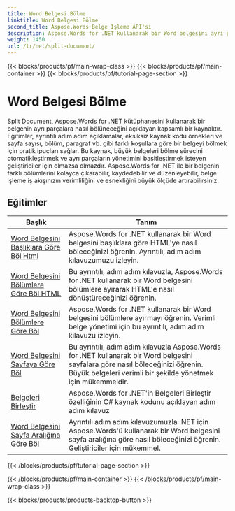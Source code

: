 ```yaml
---
title: Word Belgesi Bölme
linktitle: Word Belgesi Bölme
second_title: Aspose.Words Belge İşleme API'si
description: Aspose.Words for .NET kullanarak bir Word belgesini ayrı parçalara nasıl böleceğinizi öğrenin. Bu kapsamlı kaynak, belgeleri farklı koşullara göre bölmek için ayrıntılı eğitimler, kaynak kodu örnekleri ve pratik ipuçları sağlar.
weight: 1450
url: /tr/net/split-document/
---
```


{{< blocks/products/pf/main-wrap-class >}}
{{< blocks/products/pf/main-container >}}
{{< blocks/products/pf/tutorial-page-section >}}

# Word Belgesi Bölme

Split Document, Aspose.Words for .NET kütüphanesini kullanarak bir belgenin ayrı parçalara nasıl bölüneceğini açıklayan kapsamlı bir kaynaktır. Eğitimler, ayrıntılı adım adım açıklamalar, eksiksiz kaynak kodu örnekleri ve sayfa sayısı, bölüm, paragraf vb. gibi farklı koşullara göre bir belgeyi bölmek için pratik ipuçları sağlar. Bu kaynak, büyük belgeleri bölme sürecini otomatikleştirmek ve ayrı parçaların yönetimini basitleştirmek isteyen geliştiriciler için olmazsa olmazdır. Aspose.Words for .NET ile bir belgenin farklı bölümlerini kolayca çıkarabilir, kaydedebilir ve düzenleyebilir, belge işleme iş akışınızın verimliliğini ve esnekliğini büyük ölçüde artırabilirsiniz.

 ## Eğitimler
| Başlık | Tanım |
| --- | --- |
| [Word Belgesini Başlıklara Göre Böl Html](./by-headings-html/) | Aspose.Words for .NET kullanarak bir Word belgesini başlıklara göre HTML'ye nasıl böleceğinizi öğrenin. Ayrıntılı, adım adım kılavuzumuzu izleyin. |
| [Word Belgesini Bölümlere Göre Böl HTML](./by-sections-html/) | Bu ayrıntılı, adım adım kılavuzla, Aspose.Words for .NET kullanarak bir Word belgesini bölümlere ayırarak HTML'e nasıl dönüştüreceğinizi öğrenin. |
| [Word Belgesini Bölümlere Göre Böl](./by-sections/) | Aspose.Words for .NET kullanarak bir Word belgesini bölümlere ayırmayı öğrenin. Verimli belge yönetimi için bu ayrıntılı, adım adım kılavuzu izleyin. |
| [Word Belgesini Sayfaya Göre Böl](./page-by-page/) | Bu ayrıntılı, adım adım kılavuzla Aspose.Words for .NET kullanarak bir Word belgesini sayfalara göre nasıl böleceğinizi öğrenin. Büyük belgeleri verimli bir şekilde yönetmek için mükemmeldir. |
| [Belgeleri Birleştir](./merge-documents/) | Aspose.Words for .NET'in Belgeleri Birleştir özelliğinin C# kaynak kodunu açıklayan adım adım kılavuz |
| [Word Belgesini Sayfa Aralığına Göre Böl](./by-page-range/) | Ayrıntılı adım adım kılavuzumuzla .NET için Aspose.Words'ü kullanarak bir Word belgesini sayfa aralığına göre nasıl böleceğinizi öğrenin. Geliştiriciler için mükemmel. |
{{< /blocks/products/pf/tutorial-page-section >}}

{{< /blocks/products/pf/main-container >}}
{{< /blocks/products/pf/main-wrap-class >}}

{{< blocks/products/products-backtop-button >}}
